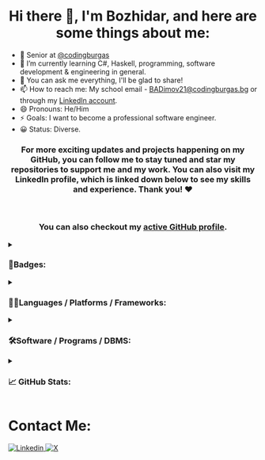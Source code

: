 <h1 align="center"> Hi there 👋, I'm Bozhidar, and here are some things about me: </h1>

- 🔭 Senior at <a href="https://www.codingburgas.bg/"> @codingburgas </a>
- 🌱 I’m currently learning C#, Haskell, programming, software development & engineering in general.
- 💬 You can ask me everything, I'll be glad to share!
- 📫 How to reach me:  My school email - <a href="mailto:BADimov21@codingburgas.bg">BADimov21@codingburgas.bg </a> or through my <a href="https://www.linkedin.com/in/bozhidar-dimov-a5b31223a">LinkedIn account</a>.
- 😄 Pronouns: He/Him
- ⚡ Goals: I want to become a professional software engineer.
- 😀 Status: Diverse. <br>

<h3 align="center">For more exciting updates and projects happening on my GitHub, you can follow me to stay tuned and star my repositories to support me and my work. You can also visit my LinkedIn profile, which is linked down below to see my skills and experience. Thank you! ❤️</h3>
<br>
<h3 align="center">You can also checkout my <a href="https://github.com/BADimov21">active GitHub profile</a>.</h3>

<details>
       <summary><h3>💼Badges:</h3></summary>
       <a href="https://www.credly.com/badges/03ad4482-6a71-4273-a06b-6d90f8f64115" > <img src="https://github.com/user-attachments/assets/312be21b-ed4d-47b8-aa2b-e1b49a09f38a" height="200" weight="200" alt="Software Development IT Specialist Certificate"> </a>
       <a href="https://www.credly.com/badges/50eea51c-0478-4d47-afe1-3fc149f0a848" > <img src="https://github.com/user-attachments/assets/aef1aab6-af64-458b-9a8c-ab64454cbf48" height="200" weight="200" alt="Databases IT Specialist Certificate"> </a>
       <a href="https://www.credly.com/badges/b47a2c8c-5a81-42aa-a3e7-0adeeb2fd823" > <img src="https://github.com/user-attachments/assets/327acebd-d921-418c-870a-d926bf8c9f52" height="200" weight="200" alt="Java IT Specialist Certificate"> </a>
       <a href="https://www.credly.com/badges/7ef290f1-5ec9-4fde-a9c5-7c0959e140f6" > <img src="https://images.credly.com/size/680x680/images/ef99b79e-fd54-4eb5-b2a4-bf17e92a4837/ITS-Badges_JavaScript_1200px.png" height="200" weight="200" alt="JavaScript IT Specialist Certificate"> </a>
       <a href="https://www.credly.com/badges/878a8d30-198d-417e-9105-92a4849f9509" > <img src="https://images.credly.com/size/680x680/images/e2dc688d-de61-44a5-81af-ee96f117a211/ITS-Badges_HTML-and-CSS_1200px.png" height="200" weight="200" alt="HTML5 & CSS3 IT Specialist Certificate"> </a>
       <a href="https://www.credly.com/badges/95f3bbeb-7917-4c02-8a73-76e2e68420d1" > <img src="https://images.credly.com/size/680x680/images/f1f94d14-e573-4013-9386-62d417d5a3fb/image.png" height="200" weight="200" alt="C++ Essentials 2 Certificate"> </a>
       <a href="https://www.credly.com/badges/096cb08a-c727-4785-87e8-004f5c431665" > <img src="https://images.credly.com/images/04e8034c-81f5-4f7f-ab23-e8b428c31ce9/ITE.png" height="200" weight="200" alt="IT Essentials Certificate"> </a>
       <a href="https://www.credly.com/badges/6ceb74f6-525f-45f3-8f34-96f41033551b" > <img src="https://images.credly.com/size/680x680/images/51526f76-711b-4caf-b04d-27f89512b112/NetworkDefense_v1_091721.png" height="200" weight="200" alt="Network Defense Certificate"> </a>
       <a href="https://www.credly.com/badges/9efa6024-16cf-41ac-a526-2ad0dbd8542f" > <img src="https://images.credly.com/size/680x680/images/af8c6b4e-fc31-47c4-8dcb-eb7a2065dc5b/I2CS__1_.png" height="200" weight="200" alt="Introduction to Cybersecurity Certificate"> </a>
       <a href="https://www.credly.com/badges/f1f770a9-323f-4181-b5bc-7b5f38abc063" > <img src="https://images.credly.com/size/680x680/images/fd092703-61db-4e9f-9c7c-2211d44ca87d/MOS_Word.png" height="200" weight="200" alt="MS Word 2016 Specialist Certificate"> </a>
       <a href="https://www.credly.com/badges/1deeb856-4478-4ea7-94e2-85c1d0884c79" > <img src="https://images.credly.com/size/680x680/images/9d2bcbe6-519f-4ed0-ad34-aca077421568/MOS_Excel.png" height="200" weight="200" alt="MS Excel Associate Specialist 2019 Certificate"> </a>
       <a href="https://www.credly.com/badges/47e72fce-be20-4e22-9efd-6fb44c77cacc" > <img src="https://github.com/user-attachments/assets/61fb2550-c1f4-4a24-b7b8-10d3c6cf792e" height="200" weight="200" alt="Networking Academy Learn-A-Thon Certificate 2024"> </a>
       <a href="https://www.credly.com/badges/058d4d47-5c5c-49e0-acef-b9fe16fdb4e9" > <img src="https://images.credly.com/size/340x340/images/b1395248-483c-48cd-b40d-7fe93837c37d/image.png" height="200" weight="200" alt="Networking Academy Learn-A-Thon Certificate 2023"> </a>
</details>

<details>
       <summary><h3>👨‍💻Languages / Platforms / Frameworks:</h3></summary>
       <a href="https://cplusplus.com/" > <img src="https://upload.wikimedia.org/wikipedia/commons/thumb/1/18/ISO_C%2B%2B_Logo.svg/180px-ISO_C%2B%2B_Logo.svg.png" height="75" weight="75" alt="C++"> </a>
       <a href="https://en.wikipedia.org/wiki/C_(programming_language)" > <img src="https://upload.wikimedia.org/wikipedia/commons/1/19/C_Logo.png" height="75" weight="75" alt="C"> </a>
       <a href="https://learn.microsoft.com/en-us/dotnet/csharp/" > <img src="https://www.vikingsoftware.com/wp-content/uploads/2024/02/C.png" height="75" weight="75" alt="C#"> </a>
       <a href="https://dotnet.microsoft.com/en-us/" ><img src="https://upload.wikimedia.org/wikipedia/commons/thumb/7/7d/Microsoft_.NET_logo.svg/800px-Microsoft_.NET_logo.svg.png" height="75" weight="75" alt=".NET">
       <a href="https://www.python.org" ><img src="https://github.com/user-attachments/assets/452a6dab-97e0-442b-aa9b-6383d0c1f31b" height="75" weight="75" alt="Python">
       <a href="https://en.wikipedia.org/wiki/JavaScript" ><img src="https://upload.wikimedia.org/wikipedia/commons/thumb/9/99/Unofficial_JavaScript_logo_2.svg/210px-Unofficial_JavaScript_logo_2.svg.png" height="75" weight="75" alt="JavaScript">
       <a href="https://www.typescriptlang.org/" ><img src="https://upload.wikimedia.org/wikipedia/commons/thumb/4/4c/Typescript_logo_2020.svg/1200px-Typescript_logo_2020.svg.png" height="75" weight="75" alt="TypeScript">
       <a href="https://reactnative.dev/" ><img src="https://upload.wikimedia.org/wikipedia/commons/thumb/a/a7/React-icon.svg/1200px-React-icon.svg.png" height="75" weight="75" alt="React Native">
       <a href="https://angular.dev" ><img src="https://upload.wikimedia.org/wikipedia/commons/thumb/c/cf/Angular_full_color_logo.svg/2048px-Angular_full_color_logo.svg.png" height="75" weight="75" alt="Angular">
       <a href="https://dotnet.microsoft.com/en-us/apps/aspnet" ><img src="https://github.com/user-attachments/assets/d3afdc32-6f87-4528-a6e6-433d6439b969" height="75" weight="75" alt="ASP.NET">
       <a href="https://expo.dev/"><img src="https://github.com/user-attachments/assets/723302e5-6541-4c31-87ad-90e882b15edd" height="75" weight="75" alt="Expo">
       <a href="https://expressjs.com/"><img src="https://github.com/user-attachments/assets/9e4ba89a-2d21-46da-b93f-5311d424f79c" height="75" weight="75" alt="Express">
       <a href="https://nodejs.org/en"><img src="https://github.com/user-attachments/assets/3ef86353-5d80-40f2-86a4-53adb152a82f" height="75" weight="75" alt="Node.js">
       <a href="https://learn.microsoft.com/en-us/ef/core/" ><img src="https://encrypted-tbn0.gstatic.com/images?q=tbn:ANd9GcQbUmT9_GRWOBCrONVeHQKEWZ667kVPjYjYYw&s" height="75" weight="75" alt="EF Core">
       <a href="https://tailwindcss.com/"><img src="https://upload.wikimedia.org/wikipedia/commons/thumb/d/d5/Tailwind_CSS_Logo.svg/1280px-Tailwind_CSS_Logo.svg.png" height="75" weight="75" alt="Tailwind CSS">
       <a href="https://www.nativewind.dev/"><img src="https://github.com/user-attachments/assets/0ae6c15c-9c17-4e06-8f9e-18d5b2530396" height="75" weight="75" alt="Nativewind">
       <a href="https://dotnet.microsoft.com/en-us/apps/aspnet/web-apps/blazor"><img src="https://upload.wikimedia.org/wikipedia/commons/d/d0/Blazor.png" height="75" weight="75" alt="Blazor">
       <a href="https://getbootstrap.com/"><img src="https://upload.wikimedia.org/wikipedia/commons/thumb/b/b2/Bootstrap_logo.svg/1200px-Bootstrap_logo.svg.png" height="75" weight="75" alt="Bootstrap">
       <a href="https://en.m.wikipedia.org/wiki/SQL" > <img src="https://miro.medium.com/v2/resize:fit:787/1*IYEvbY1IRNoXRTuAIWpERQ.png" height="75" weight="75" alt="SQL">
       <a href="https://www.arduino.cc"> <img src="https://upload.wikimedia.org/wikipedia/commons/thumb/8/87/Arduino_Logo.svg/1280px-Arduino_Logo.svg.png" height="75" weight="75" alt="Arduino">
       <a href="https://www.raylib.com/"> <img src="https://upload.wikimedia.org/wikipedia/commons/f/f4/Raylib_logo.png" height="75" weight="75" alt="Raylib">
       <a href="https://en.wikipedia.org/wiki/HTML5" ><img src="https://raw.githubusercontent.com/devicons/devicon/1119b9f84c0290e0f0b38982099a2bd027a48bf1/icons/html5/html5-plain-wordmark.svg" height="75" weight="75" alt="HTML5">
       <a href="https://en.wikipedia.org/wiki/CSS" ><img src="https://raw.githubusercontent.com/devicons/devicon/1119b9f84c0290e0f0b38982099a2bd027a48bf1/icons/css3/css3-plain-wordmark.svg" height="75" weight="75" alt="CSS3">
       <a href="https://sass-lang.com/" ><img src="https://upload.wikimedia.org/wikipedia/commons/thumb/9/96/Sass_Logo_Color.svg/1200px-Sass_Logo_Color.svg.png" height="75" weight="75" alt="SASS">
       </a>
</details>
       
<details>
       <summary><h3>🛠️Software / Programs / DBMS:</h3></summary>
       <a href="https://visualstudio.microsoft.com/" ><img src="https://upload.wikimedia.org/wikipedia/commons/thumb/2/2c/Visual_Studio_Icon_2022.svg/2048px-Visual_Studio_Icon_2022.svg.png" height="75" weight="75" alt="Visual Studio 2022">
       <a href="https://code.visualstudio.com/" ><img src="https://github.com/YVSimeonova19/YVSimeonova19/blob/master/images/vscode.png?raw=true" height="75" weight="75" alt="Visual Studio Code">
       <a href="https://www.jetbrains.com/clion/" ><img src="https://upload.wikimedia.org/wikipedia/commons/thumb/6/62/Clion.svg/800px-Clion.svg.png" height="75" weight="75" alt="CLion by JetBrains">
       <a href="https://www.jetbrains.com/rider/" ><img src="https://codeopinion.com/wp-content/uploads/2017/08/logo.png" height="75" weight="75" alt="Rider by JetBrains">
       <a href="https://www.jetbrains.com/datagrip/" ><img src="https://upload.wikimedia.org/wikipedia/commons/thumb/c/c9/DataGrip.svg/2048px-DataGrip.svg.png" height="75" weight="75" alt="DataGrip by JetBrains">
       <a href="https://www.qt.io/product/development-tools" ><img src="https://anturis.com/wp-content/uploads/2022/11/Qt-Creator-Logo.png" height="75" weight="75" alt="Qt Creator">
       <a href="https://learn.microsoft.com/en-us/sql/ssms/download-sql-server-management-studio-ssms"><img src="https://github.com/user-attachments/assets/bbaa7933-5025-4dce-a5dc-314ebec36367" height="75" weight="75" alt="SQL Server Management Studio 20">
       <a href="https://www.microsoft.com/en-us/sql-server" > <img src="https://github.com/user-attachments/assets/9698c249-4877-4998-a893-fb819710732f" height="75" weight="75" alt="Microsoft SQL Server">
       <a href="https://www.mysql.com/"><img src="https://github.com/user-attachments/assets/0957620a-8208-4b41-b240-d09f87283c97" height="75" weight="75" alt="MySQL">
       <a href="https://www.postgresql.org"><img src="https://upload.wikimedia.org/wikipedia/commons/thumb/2/29/Postgresql_elephant.svg/800px-Postgresql_elephant.svg.png" height="75" weight="75" alt="PostgreSQL">
       <a href="https://www.heidisql.com/"><img src="https://upload.wikimedia.org/wikipedia/commons/thumb/3/32/HeidiSQL_logo_image.png/800px-HeidiSQL_logo_image.png" height="75" weight="75" alt="HeidiSQL">
       <a href="https://expo.dev/go"><img src="https://github.com/user-attachments/assets/121672b1-4d93-4588-b6de-d194d011f33a" height="75" weight="75" alt="Expo Go">
       <a href="https://azure.microsoft.com/en-us/"><img src="https://swimburger.net/media/ppnn3pcl/azure.png" height="75" weight="75" alt="MS Azure">
       <a href="https://firebase.google.com/"><img src="https://www.gstatic.com/devrel-devsite/prod/v0e3f58103119c4df6fb3c3977dcfd0cb669bdf6385f895761c1853a4b0b11be9/firebase/images/touchicon-180.png" height="75" weight="75" alt="Firebase by Google">
       <a href="https://www.arduino.cc/en/software"><img src="https://upload.wikimedia.org/wikipedia/commons/7/73/Arduino_IDE_logo.svg" height="75" weight="75" alt="Arduino IDE">
       <a href="https://www.solidworks.com/" ><img src="https://github.com/user-attachments/assets/798eab84-0913-4345-bbff-f0bd12fa1929" height="75" weight="75" alt="SolidWorks">
       <a href="https://github.com/" ><img src="https://play-lh.googleusercontent.com/PCpXdqvUWfCW1mXhH1Y_98yBpgsWxuTSTofy3NGMo9yBTATDyzVkqU580bfSln50bFU" height="75" weight="75" alt="GitHub">
       <a href="https://replit.com/" ><img src="https://upload.wikimedia.org/wikipedia/commons/thumb/b/b2/Repl.it_logo.svg/330px-Repl.it_logo.svg.png" height="75" weight="75" alt="Replit">
       <a href="https://www.lucidchart.com/" ><img src="https://cdn-cashy-static-assets.lucidchart.com/app/webroot/favicons/favicon_chart_v5.ico" height="75" weight="75" alt="Lucidchart">
       <a href="https://git-scm.com/" ><img src="https://git-scm.com/images/logos/downloads/Git-Icon-1788C.png" height="75" weight="75" alt="Git">
       <a href="https://en.wikipedia.org/wiki/Microsoft_Office"><img src="https://www.freepnglogos.com/uploads/microsoft-office-png-logo/microsoft-office-2013-symbol-logo-png-6.png" height="75" weight="75" alt="MS Office">
       </a>
</details>

<details>
       <summary><h3>📈 GitHub Stats:</h3></summary>
       <p align="center">
       <img src="https://github-readme-stats.vercel.app/api?username=BADimov21&count_private=true&show_icons=true&theme=radical"> <br>
       <img src="https://github-readme-streak-stats-eight.vercel.app/?user=BADimov21&theme=radical"> <br>
       <img src="https://github-readme-stats.vercel.app/api/top-langs/?username=BADimov21&show_icons=true&theme=radical"> <br>
       <img src="https://github-profile-trophy.vercel.app/?username=BADimov21&theme=aura">
       </p>
 </details>
        <h1>Contact Me:</h1>
         <a href="https://www.linkedin.com/in/bozhidar-dimov-a5b31223a"> <img src="https://play-lh.googleusercontent.com/kMofEFLjobZy_bCuaiDogzBcUT-dz3BBbOrIEjJ-hqOabjK8ieuevGe6wlTD15QzOqw" height="75" weight="75" alt="Linkedin"> </a>
         <a href="https://twitter.com/Bokata_96"> <img src="https://img.freepik.com/free-vector/new-2023-twitter-logo-x-icon-design_1017-45418.jpg?size=338&ext=jpg&ga=GA1.1.967060102.1708732800&semt=ais" height="75" weight="75" alt="X"> </a>

